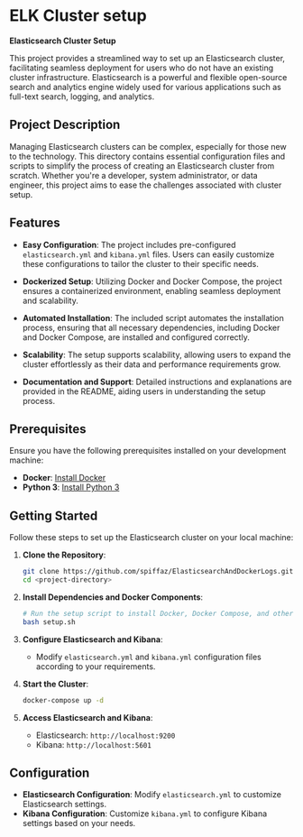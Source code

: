 # ELK Cluster setup

**Elasticsearch Cluster Setup**

This project provides a streamlined way to set up an Elasticsearch cluster, facilitating seamless deployment for users who do not have an existing cluster infrastructure. Elasticsearch is a powerful and flexible open-source search and analytics engine widely used for various applications such as full-text search, logging, and analytics.

## Project Description

Managing Elasticsearch clusters can be complex, especially for those new to the technology. This directory contains essential configuration files and scripts to simplify the process of creating an Elasticsearch cluster from scratch. Whether you're a developer, system administrator, or data engineer, this project aims to ease the challenges associated with cluster setup.

## Features

- **Easy Configuration**: The project includes pre-configured `elasticsearch.yml` and `kibana.yml` files. Users can easily customize these configurations to tailor the cluster to their specific needs.

- **Dockerized Setup**: Utilizing Docker and Docker Compose, the project ensures a containerized environment, enabling seamless deployment and scalability.

- **Automated Installation**: The included script automates the installation process, ensuring that all necessary dependencies, including Docker and Docker Compose, are installed and configured correctly.

- **Scalability**: The setup supports scalability, allowing users to expand the cluster effortlessly as their data and performance requirements grow.

- **Documentation and Support**: Detailed instructions and explanations are provided in the README, aiding users in understanding the setup process.
  
## Prerequisites

Ensure you have the following prerequisites installed on your development machine:

- **Docker**: [Install Docker](https://www.docker.com/get-started)
- **Python 3**: [Install Python 3](https://www.python.org/downloads/)

## Getting Started

Follow these steps to set up the Elasticsearch cluster on your local machine:

1. **Clone the Repository**: 
   ```bash
   git clone https://github.com/spiffaz/ElasticsearchAndDockerLogs.git
   cd <project-directory>
   ```

2. **Install Dependencies and Docker Components**: 
   ```bash
   # Run the setup script to install Docker, Docker Compose, and other dependencies
   bash setup.sh
   ```

3. **Configure Elasticsearch and Kibana**: 
   - Modify `elasticsearch.yml` and `kibana.yml` configuration files according to your requirements.

4. **Start the Cluster**: 
   ```bash
   docker-compose up -d
   ```

5. **Access Elasticsearch and Kibana**: 
   - Elasticsearch: `http://localhost:9200`
   - Kibana: `http://localhost:5601`

## Configuration

- **Elasticsearch Configuration**: Modify `elasticsearch.yml` to customize Elasticsearch settings.
- **Kibana Configuration**: Customize `kibana.yml` to configure Kibana settings based on your needs.

